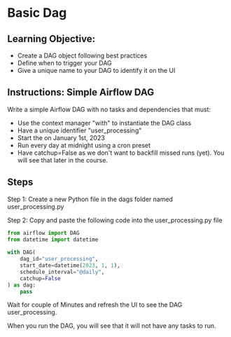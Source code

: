 # Basic Dag

## Learning Objective:

- Create a DAG object following best practices
- Define when to trigger your DAG
- Give a unique name to your DAG to identify it on the UI

## Instructions: Simple Airflow DAG

Write a simple Airflow DAG with no tasks and dependencies that must:

- Use the context manager "with" to instantiate the DAG class
- Have a unique identifier "user_processing"
- Start the on January 1st, 2023
- Run every day at midnight using a cron preset
- Have catchup=False as we don't want to backfill missed runs (yet). You will see that later in the course.

## Steps

Step 1: Create a new Python file in the dags folder named user_processing.py

Step 2: Copy and paste the following code into the user_processing.py file

```python
from airflow import DAG
from datetime import datetime
 
with DAG(
    dag_id="user_processing",
    start_date=datetime(2023, 1, 1),
    schedule_interval="@daily",
    catchup=False
) as dag:
    pass
```
Wait for couple of Minutes and refresh the UI to see the DAG user_processing.

When you run the DAG, you will see that it will not have any tasks to run.




